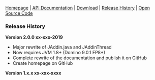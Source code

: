 [Homepage](README.md) | [API Documentation](api/index.html) | [Download](DOWNLOAD.md) | [Release History](HISTORY.md) | [Open Source Code](https://github.com/AndyBrunner/Domino-JAddin)

### Release History

**Version 2.0.0 xx-xxx-2019**
- Major rewrite of JAddin.java and JAddinThread
- Now requires JVM 1.8+ (Domino 9.0.1 FP8+)
- Complete rewrite of the documentation and publish it on GitHub
- Create homepage on GitHub

**Version 1.x.x xx-xxx-xxxx**

